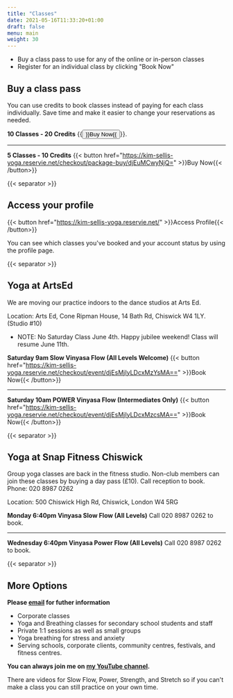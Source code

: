 ```yaml
---
title: "Classes"
date: 2021-05-16T11:33:20+01:00
draft: false
menu: main
weight: 30
---
```

 - Buy a class pass to use for any of the online or in-person classes
 - Register for an individual class by clicking "Book Now"

## Buy a class pass
You can use credits to book classes instead of paying for each class individually.  Save time and make it easier to change your reservations as needed.

**10 Classes - 20 Credits** {{<button href="https://kim-sellis-yoga.reservie.net/checkout/package-buy/djEuMCwzMDk=">}}Buy Now{{</button>}}.      

---

**5 Classes - 10 Credits** {{< button href="https://kim-sellis-yoga.reservie.net/checkout/package-buy/djEuMCwyNjQ=" >}}Buy Now{{< /button>}}

{{< separator >}}

## Access your profile 
{{< button href="https://kim-sellis-yoga.reservie.net/" >}}Access Profile{{< /button>}}

You can see which classes you've booked and your account status by using the profile page.


{{< separator >}}


## Yoga at ArtsEd 
We are moving our practice indoors to the dance studios at Arts Ed.

Location: Arts Ed, Cone Ripman House, 14 Bath Rd, Chiswick W4 1LY. (Studio #10)

* NOTE: No Saturday Class June 4th. Happy jubilee weekend!  Class will resume June 11th.


**Saturday 9am Slow Vinyasa Flow (All Levels Welcome)** {{< button href="https://kim-sellis-yoga.reservie.net/checkout/event/djEsMjIyLDcxMzYsMA==" >}}Book Now{{< /button>}}

--- 

**Saturday 10am POWER Vinyasa Flow (Intermediates Only)** {{< button href="https://kim-sellis-yoga.reservie.net/checkout/event/djEsMjIyLDcxMzcsMA==" >}}Book Now{{< /button>}}

{{< separator >}}


## Yoga at Snap Fitness Chiswick
Group yoga classes are back in the fitness studio.  Non-club members can join these classes by buying a day pass (£10).  Call reception to book. Phone: 020 8987 0262

Location: 500 Chiswick High Rd, Chiswick, London W4 5RG


**Monday 6:40pm Vinyasa Slow Flow (All Levels)**  Call 020 8987 0262 to book.

--- 

**Wednesday 6:40pm Vinyasa Power Flow (All Levels)**  Call 020 8987 0262 to book.


{{< separator >}}

## More Options

**Please [email](mailto:yoga@kimsellis.com) for futher information**
 - Corporate classes 
 - Yoga and Breathing classes for secondary school students and staff
 - Private 1:1 sessions as well as small groups
 - Yoga breathing for stress and anxiety 
 - Serving schools, corporate clients, community centres, festivals, and fitness centres.
 
    
**You can always join me on [my YouTube channel](https://www.youtube.com/channel/UCHH2vOSl0Qxpv7Lw9wv45Sg).**

There are videos for Slow Flow, Power, Strength, and Stretch so if you can't make a class you can still practice on your own time. 
